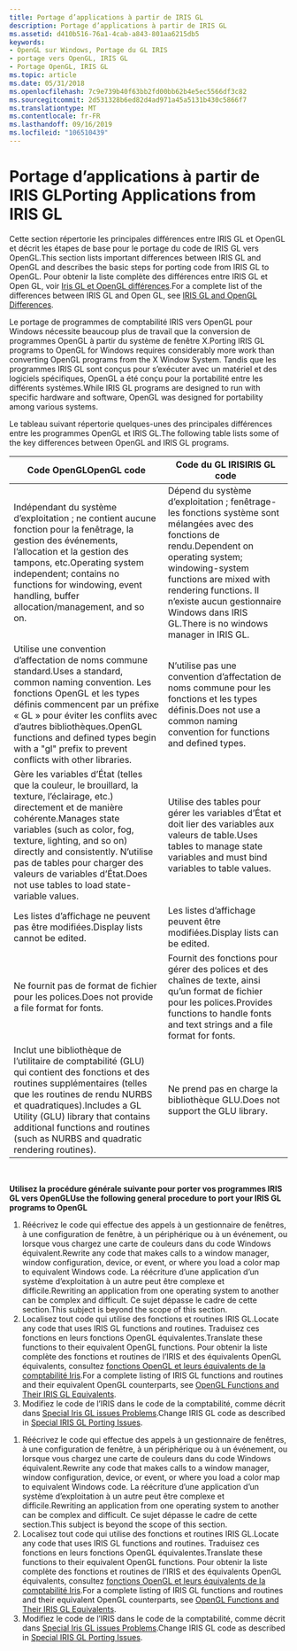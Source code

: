 ```yaml
---
title: Portage d’applications à partir de IRIS GL
description: Portage d’applications à partir de IRIS GL
ms.assetid: d410b516-76a1-4cab-a843-801aa6215db5
keywords:
- OpenGL sur Windows, Portage du GL IRIS
- portage vers OpenGL, IRIS GL
- Portage OpenGL, IRIS GL
ms.topic: article
ms.date: 05/31/2018
ms.openlocfilehash: 7c9e739b40f63bb2fd00bb62b4e5ec5566df3c82
ms.sourcegitcommit: 2d531328b6ed82d4ad971a45a5131b430c5866f7
ms.translationtype: MT
ms.contentlocale: fr-FR
ms.lasthandoff: 09/16/2019
ms.locfileid: "106510439"
---
```

# <a name="porting-applications-from-iris-gl"></a><span data-ttu-id="a26cf-106">Portage d’applications à partir de IRIS GL</span><span class="sxs-lookup"><span data-stu-id="a26cf-106">Porting Applications from IRIS GL</span></span>

<span data-ttu-id="a26cf-107">Cette section répertorie les principales différences entre IRIS GL et OpenGL et décrit les étapes de base pour le portage du code de IRIS GL vers OpenGL.</span><span class="sxs-lookup"><span data-stu-id="a26cf-107">This section lists important differences between IRIS GL and OpenGL and describes the basic steps for porting code from IRIS GL to OpenGL.</span></span> <span data-ttu-id="a26cf-108">Pour obtenir la liste complète des différences entre IRIS GL et Open GL, voir [Iris GL et OpenGL différences](iris-gl-and-opengl-differences.md).</span><span class="sxs-lookup"><span data-stu-id="a26cf-108">For a complete list of the differences between IRIS GL and Open GL, see [IRIS GL and OpenGL Differences](iris-gl-and-opengl-differences.md).</span></span>

<span data-ttu-id="a26cf-109">Le portage de programmes de comptabilité IRIS vers OpenGL pour Windows nécessite beaucoup plus de travail que la conversion de programmes OpenGL à partir du système de fenêtre X.</span><span class="sxs-lookup"><span data-stu-id="a26cf-109">Porting IRIS GL programs to OpenGL for Windows requires considerably more work than converting OpenGL programs from the X Window System.</span></span> <span data-ttu-id="a26cf-110">Tandis que les programmes IRIS GL sont conçus pour s’exécuter avec un matériel et des logiciels spécifiques, OpenGL a été conçu pour la portabilité entre les différents systèmes.</span><span class="sxs-lookup"><span data-stu-id="a26cf-110">While IRIS GL programs are designed to run with specific hardware and software, OpenGL was designed for portability among various systems.</span></span>

<span data-ttu-id="a26cf-111">Le tableau suivant répertorie quelques-unes des principales différences entre les programmes OpenGL et IRIS GL.</span><span class="sxs-lookup"><span data-stu-id="a26cf-111">The following table lists some of the key differences between OpenGL and IRIS GL programs.</span></span>



| <span data-ttu-id="a26cf-112">Code OpenGL</span><span class="sxs-lookup"><span data-stu-id="a26cf-112">OpenGL code</span></span>                                                                                                                                              | <span data-ttu-id="a26cf-113">Code du GL IRIS</span><span class="sxs-lookup"><span data-stu-id="a26cf-113">IRIS GL code</span></span>                                                                                                                          |
|----------------------------------------------------------------------------------------------------------------------------------------------------------|---------------------------------------------------------------------------------------------------------------------------------------|
| <span data-ttu-id="a26cf-114">Indépendant du système d’exploitation ; ne contient aucune fonction pour la fenêtrage, la gestion des événements, l’allocation et la gestion des tampons, etc.</span><span class="sxs-lookup"><span data-stu-id="a26cf-114">Operating system independent; contains no functions for windowing, event handling, buffer allocation/management, and so on.</span></span>                              | <span data-ttu-id="a26cf-115">Dépend du système d’exploitation ; fenêtrage-les fonctions système sont mélangées avec des fonctions de rendu.</span><span class="sxs-lookup"><span data-stu-id="a26cf-115">Dependent on operating system; windowing-system functions are mixed with rendering functions.</span></span> <span data-ttu-id="a26cf-116">Il n’existe aucun gestionnaire Windows dans IRIS GL.</span><span class="sxs-lookup"><span data-stu-id="a26cf-116">There is no windows manager in IRIS GL.</span></span> |
| <span data-ttu-id="a26cf-117">Utilise une convention d’affectation de noms commune standard.</span><span class="sxs-lookup"><span data-stu-id="a26cf-117">Uses a standard, common naming convention.</span></span> <span data-ttu-id="a26cf-118">Les fonctions OpenGL et les types définis commencent par un préfixe « GL » pour éviter les conflits avec d’autres bibliothèques.</span><span class="sxs-lookup"><span data-stu-id="a26cf-118">OpenGL functions and defined types begin with a "gl" prefix to prevent conflicts with other libraries.</span></span>        | <span data-ttu-id="a26cf-119">N’utilise pas une convention d’affectation de noms commune pour les fonctions et les types définis.</span><span class="sxs-lookup"><span data-stu-id="a26cf-119">Does not use a common naming convention for functions and defined types.</span></span>                                                              |
| <span data-ttu-id="a26cf-120">Gère les variables d’État (telles que la couleur, le brouillard, la texture, l’éclairage, etc.) directement et de manière cohérente.</span><span class="sxs-lookup"><span data-stu-id="a26cf-120">Manages state variables (such as color, fog, texture, lighting, and so on) directly and consistently.</span></span> <span data-ttu-id="a26cf-121">N’utilise pas de tables pour charger des valeurs de variables d’État.</span><span class="sxs-lookup"><span data-stu-id="a26cf-121">Does not use tables to load state-variable values.</span></span> | <span data-ttu-id="a26cf-122">Utilise des tables pour gérer les variables d’État et doit lier des variables aux valeurs de table.</span><span class="sxs-lookup"><span data-stu-id="a26cf-122">Uses tables to manage state variables and must bind variables to table values.</span></span>                                                        |
| <span data-ttu-id="a26cf-123">Les listes d’affichage ne peuvent pas être modifiées.</span><span class="sxs-lookup"><span data-stu-id="a26cf-123">Display lists cannot be edited.</span></span>                                                                                                                          | <span data-ttu-id="a26cf-124">Les listes d’affichage peuvent être modifiées.</span><span class="sxs-lookup"><span data-stu-id="a26cf-124">Display lists can be edited.</span></span>                                                                                                          |
| <span data-ttu-id="a26cf-125">Ne fournit pas de format de fichier pour les polices.</span><span class="sxs-lookup"><span data-stu-id="a26cf-125">Does not provide a file format for fonts.</span></span>                                                                                                                | <span data-ttu-id="a26cf-126">Fournit des fonctions pour gérer des polices et des chaînes de texte, ainsi qu’un format de fichier pour les polices.</span><span class="sxs-lookup"><span data-stu-id="a26cf-126">Provides functions to handle fonts and text strings and a file format for fonts.</span></span>                                                      |
| <span data-ttu-id="a26cf-127">Inclut une bibliothèque de l’utilitaire de comptabilité (GLU) qui contient des fonctions et des routines supplémentaires (telles que les routines de rendu NURBS et quadratiques).</span><span class="sxs-lookup"><span data-stu-id="a26cf-127">Includes a GL Utility (GLU) library that contains additional functions and routines (such as NURBS and quadratic rendering routines).</span></span>                    | <span data-ttu-id="a26cf-128">Ne prend pas en charge la bibliothèque GLU.</span><span class="sxs-lookup"><span data-stu-id="a26cf-128">Does not support the GLU library.</span></span>                                                                                                     |



 

<span data-ttu-id="a26cf-129">**Utilisez la procédure générale suivante pour porter vos programmes IRIS GL vers OpenGL**</span><span class="sxs-lookup"><span data-stu-id="a26cf-129">**Use the following general procedure to port your IRIS GL programs to OpenGL**</span></span>

1.  <span data-ttu-id="a26cf-130">Réécrivez le code qui effectue des appels à un gestionnaire de fenêtres, à une configuration de fenêtre, à un périphérique ou à un événement, ou lorsque vous chargez une carte de couleurs dans du code Windows équivalent.</span><span class="sxs-lookup"><span data-stu-id="a26cf-130">Rewrite any code that makes calls to a window manager, window configuration, device, or event, or where you load a color map to equivalent Windows code.</span></span> <span data-ttu-id="a26cf-131">La réécriture d’une application d’un système d’exploitation à un autre peut être complexe et difficile.</span><span class="sxs-lookup"><span data-stu-id="a26cf-131">Rewriting an application from one operating system to another can be complex and difficult.</span></span> <span data-ttu-id="a26cf-132">Ce sujet dépasse le cadre de cette section.</span><span class="sxs-lookup"><span data-stu-id="a26cf-132">This subject is beyond the scope of this section.</span></span>
2.  <span data-ttu-id="a26cf-133">Localisez tout code qui utilise des fonctions et routines IRIS GL.</span><span class="sxs-lookup"><span data-stu-id="a26cf-133">Locate any code that uses IRIS GL functions and routines.</span></span> <span data-ttu-id="a26cf-134">Traduisez ces fonctions en leurs fonctions OpenGL équivalentes.</span><span class="sxs-lookup"><span data-stu-id="a26cf-134">Translate these functions to their equivalent OpenGL functions.</span></span> <span data-ttu-id="a26cf-135">Pour obtenir la liste complète des fonctions et routines de l’IRIS et des équivalents OpenGL équivalents, consultez [fonctions OpenGL et leurs équivalents de la comptabilité Iris](opengl-functions-and-their-iris-gl-equivalents.md).</span><span class="sxs-lookup"><span data-stu-id="a26cf-135">For a complete listing of IRIS GL functions and routines and their equivalent OpenGL counterparts, see [OpenGL Functions and Their IRIS GL Equivalents](opengl-functions-and-their-iris-gl-equivalents.md).</span></span>
3.  <span data-ttu-id="a26cf-136">Modifiez le code de l’IRIS dans le code de la comptabilité, comme décrit dans [Special Iris GL issues Problems](special-iris-gl-porting-issues.md).</span><span class="sxs-lookup"><span data-stu-id="a26cf-136">Change IRIS GL code as described in [Special IRIS GL Porting Issues](special-iris-gl-porting-issues.md).</span></span>

<!-- -->

1.  <span data-ttu-id="a26cf-137">Réécrivez le code qui effectue des appels à un gestionnaire de fenêtres, à une configuration de fenêtre, à un périphérique ou à un événement, ou lorsque vous chargez une carte de couleurs dans du code Windows équivalent.</span><span class="sxs-lookup"><span data-stu-id="a26cf-137">Rewrite any code that makes calls to a window manager, window configuration, device, or event, or where you load a color map to equivalent Windows code.</span></span> <span data-ttu-id="a26cf-138">La réécriture d’une application d’un système d’exploitation à un autre peut être complexe et difficile.</span><span class="sxs-lookup"><span data-stu-id="a26cf-138">Rewriting an application from one operating system to another can be complex and difficult.</span></span> <span data-ttu-id="a26cf-139">Ce sujet dépasse le cadre de cette section.</span><span class="sxs-lookup"><span data-stu-id="a26cf-139">This subject is beyond the scope of this section.</span></span>
2.  <span data-ttu-id="a26cf-140">Localisez tout code qui utilise des fonctions et routines IRIS GL.</span><span class="sxs-lookup"><span data-stu-id="a26cf-140">Locate any code that uses IRIS GL functions and routines.</span></span> <span data-ttu-id="a26cf-141">Traduisez ces fonctions en leurs fonctions OpenGL équivalentes.</span><span class="sxs-lookup"><span data-stu-id="a26cf-141">Translate these functions to their equivalent OpenGL functions.</span></span> <span data-ttu-id="a26cf-142">Pour obtenir la liste complète des fonctions et routines de l’IRIS et des équivalents OpenGL équivalents, consultez [fonctions OpenGL et leurs équivalents de la comptabilité Iris](opengl-functions-and-their-iris-gl-equivalents.md).</span><span class="sxs-lookup"><span data-stu-id="a26cf-142">For a complete listing of IRIS GL functions and routines and their equivalent OpenGL counterparts, see [OpenGL Functions and Their IRIS GL Equivalents](opengl-functions-and-their-iris-gl-equivalents.md).</span></span>
3.  <span data-ttu-id="a26cf-143">Modifiez le code de l’IRIS dans le code de la comptabilité, comme décrit dans [Special Iris GL issues Problems](special-iris-gl-porting-issues.md).</span><span class="sxs-lookup"><span data-stu-id="a26cf-143">Change IRIS GL code as described in [Special IRIS GL Porting Issues](special-iris-gl-porting-issues.md).</span></span>

 

 




